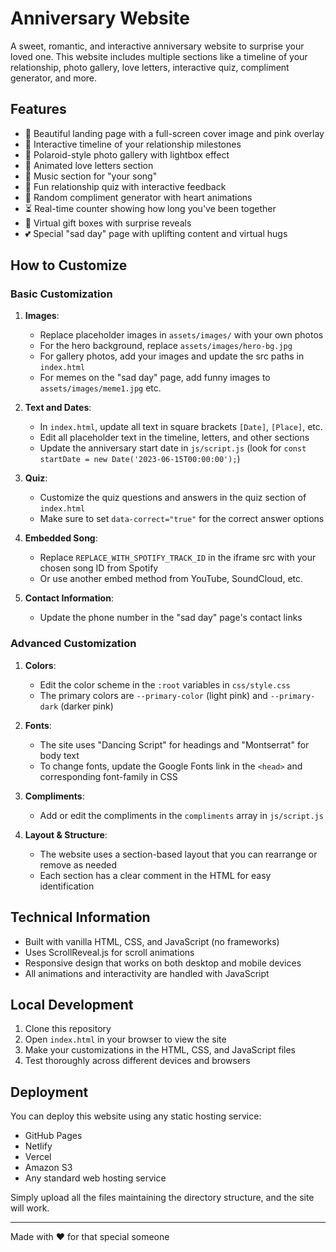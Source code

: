 # Anniversary Website

A sweet, romantic, and interactive anniversary website to surprise your loved one. This website includes multiple sections like a timeline of your relationship, photo gallery, love letters, interactive quiz, compliment generator, and more.

## Features

- 💖 Beautiful landing page with a full-screen cover image and pink overlay
- 📖 Interactive timeline of your relationship milestones
- 📸 Polaroid-style photo gallery with lightbox effect
- 💌 Animated love letters section
- 🎵 Music section for "your song"
- 🧩 Fun relationship quiz with interactive feedback
- 🌈 Random compliment generator with heart animations
- ⏳ Real-time counter showing how long you've been together
- 🎁 Virtual gift boxes with surprise reveals
- 💕 Special "sad day" page with uplifting content and virtual hugs

## How to Customize

### Basic Customization

1. **Images**:
   - Replace placeholder images in `assets/images/` with your own photos
   - For the hero background, replace `assets/images/hero-bg.jpg`
   - For gallery photos, add your images and update the src paths in `index.html`
   - For memes on the "sad day" page, add funny images to `assets/images/meme1.jpg` etc.

2. **Text and Dates**:
   - In `index.html`, update all text in square brackets `[Date]`, `[Place]`, etc.
   - Edit all placeholder text in the timeline, letters, and other sections
   - Update the anniversary start date in `js/script.js` (look for `const startDate = new Date('2023-06-15T00:00:00');`)

3. **Quiz**:
   - Customize the quiz questions and answers in the quiz section of `index.html`
   - Make sure to set `data-correct="true"` for the correct answer options

4. **Embedded Song**:
   - Replace `REPLACE_WITH_SPOTIFY_TRACK_ID` in the iframe src with your chosen song ID from Spotify
   - Or use another embed method from YouTube, SoundCloud, etc.

5. **Contact Information**:
   - Update the phone number in the "sad day" page's contact links

### Advanced Customization

1. **Colors**:
   - Edit the color scheme in the `:root` variables in `css/style.css`
   - The primary colors are `--primary-color` (light pink) and `--primary-dark` (darker pink)

2. **Fonts**:
   - The site uses "Dancing Script" for headings and "Montserrat" for body text
   - To change fonts, update the Google Fonts link in the `<head>` and corresponding font-family in CSS

3. **Compliments**:
   - Add or edit the compliments in the `compliments` array in `js/script.js`

4. **Layout & Structure**:
   - The website uses a section-based layout that you can rearrange or remove as needed
   - Each section has a clear comment in the HTML for easy identification

## Technical Information

- Built with vanilla HTML, CSS, and JavaScript (no frameworks)
- Uses ScrollReveal.js for scroll animations
- Responsive design that works on both desktop and mobile devices
- All animations and interactivity are handled with JavaScript

## Local Development

1. Clone this repository
2. Open `index.html` in your browser to view the site
3. Make your customizations in the HTML, CSS, and JavaScript files
4. Test thoroughly across different devices and browsers

## Deployment

You can deploy this website using any static hosting service:

- GitHub Pages
- Netlify
- Vercel
- Amazon S3
- Any standard web hosting service

Simply upload all the files maintaining the directory structure, and the site will work.

---

Made with ❤️ for that special someone 